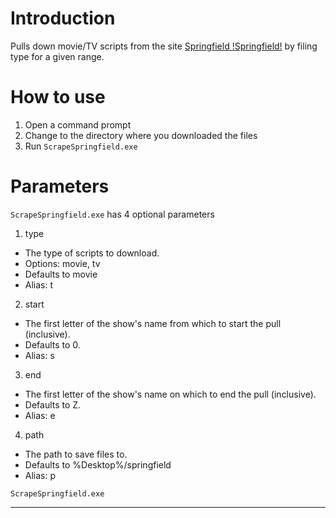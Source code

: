 # Introduction

Pulls down movie/TV scripts from the site [Springfield !Springfield!][springfield] by filing type for a given range.

# How to use

1. Open a command prompt
2. Change to the directory where you downloaded the files
3. Run `ScrapeSpringfield.exe`

# Parameters

`ScrapeSpringfield.exe` has 4 optional parameters

1. type
  * The type of scripts to download.
  * Options: movie, tv 
  * Defaults to movie
  * Alias: t
2. start
  * The first letter of the show's name from which to start the pull (inclusive).
  * Defaults to 0.
  * Alias: s
3. end
  * The first letter of the show's name on which to end the pull (inclusive).
  * Defaults to Z.
  * Alias: e
4. path
  * The path to save files to.
  * Defaults to %Desktop%/springfield
  * Alias: p

```{shell}
ScrapeSpringfield.exe
```

---------

[springfield]: https://www.springfieldspringfield.co.uk/
